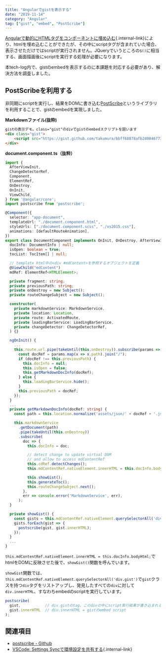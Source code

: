 ```yaml
---
title: "Angularでgistを表示する"
date: "2019-11-14"
category: "Angular"
tag: ["gist", "embed", "PostScribe"]
---
```


[Angularで動的にHTMLタグをコンポーネントに埋め込む](docs/angular/angular-embed-html-tag){.internal-link}により、htmlを埋め込むことができたが、その中にscriptタグが含まれていた場合、表示させただけではscriptが実行されません。JQueryでいうところの`$()`に相当する、画面描画後にscriptを実行する処理が必要になります。

本tech-log内で、gistのembedを表示するのに本課題を対応する必要があり、解決方法を調査しました。

## PostScribeを利用する

非同期にscriptを実行し、結果をDOMに書き込む[PostScribe](https://krux.github.io/postscribe/)というライブラリを利用することで、gistのembedを実現しました。

**Markdownファイル(抜粋)**

```html
gistの表示デモ。class="gist"のdivでgistのembedスクリプトを囲います
<div class="gist">
	<script src="https://gist.github.com/takumura/bbff68078afb2d0846773965d1678c7c.js"></script>
</div>
```

**document.component.ts（抜粋）**

```ts
import {
  AfterViewInit,
  ChangeDetectorRef,
  Component,
  ElementRef,
  OnDestroy,
  OnInit,
  ViewChild,
} from '@angular/core';
import postscribe from 'postscribe';

@Component({
  selector: "app-document",
  templateUrl: "./document.component.html",
  styleUrls: ["./document.component.scss", "./vs2015.css"],
  animations: [defaultRouteAnimation],
})
export class DocumentComponent implements OnInit, OnDestroy, AfterViewInit {
  docInfo: DocumentInfo | null;
  isOpen: boolean = true;
  tocList: TocItem[] | null;

  // template html中の<div #mdContent>を参照するオブジェクトを定義
  @ViewChild("mdContent")
  mdRef: ElementRef<HTMLElement>;

  private fragment: string;
  private previousPath: string;
  private onDestroy = new Subject();
  private routeChangeSubject = new Subject();

  constructor(
    private markdownService: MarkdownService,
    private location: Location,
    private route: ActivatedRoute,
    private loadingBarService: LoadingBarService,
    private changeDetector: ChangeDetectorRef,
  ) {}

  ngOnInit() {
    ...
    this.route.url.pipe(takeUntil(this.onDestroy)).subscribe(params => {
      const docRef = params.map(x => x.path).join("/");
      if (docRef !== this.previousPath) {
        this.docInfo = null;
        this.isOpen = false;
        this.getMarkdownDocInfo(docRef);
      } else {
        this.loadingBarService.hide();
      }
      this.previousPath = docRef;
    });
  }
  ...
  private getMarkdownDocInfo(docRef: string) {
    const path = this.location.normalize('assets/json/' + docRef + '.json');

    this.markdownService
      .getDocument(path)
      .pipe(takeUntil(this.onDestroy))
      .subscribe(
        doc => {
          this.docInfo = doc;

          // detect change to update virtual DOM
          // and allow to access mdContentRef
          this.cdRef.detectChanges();
          this.mdContentRef.nativeElement.innerHTML = this.docInfo.bodyHtml;

          this.showGist();
          this.generateToc();
          this.routeChangeSubject.next();
        },
        err => console.error('MarkdownService', err),
      );
  }

  private showGist() {
    const gists = this.mdContentRef.nativeElement.querySelectorAll('div.gist');
    gists.forEach(gist => {
      postscribe(gist, gist.innerHTML);
    });
  }
  ...
}
```

`this.mdContentRef.nativeElement.innerHTML = this.docInfo.bodyHtml;`でhtmlをDOMに反映させた後で、`showGist()`関数を呼んでいます。

`showGist`関数では、`this.mdContentRef.nativeElement.querySelectorAll('div.gist')`で`gist`クラスを持つ`div`タグをリストアップし、発見したすべての`div`に対して`div.innerHTML`、すなわちembedのscriptを実行しています。

```ts
postscribe(
  gist,           // div.gistのtag。このdivの中にscript実行結果が書き込まれる。
  gist.innerHTML  // div.innerHTML = gistのembed script
);
```

## 関連項目

-   [postscribe - Github](https://github.com/krux/postscribe)
-   [VSCode: Settings Syncで環境設定を共有する](docs/env/vscode-settings-sync){.internal-link}
